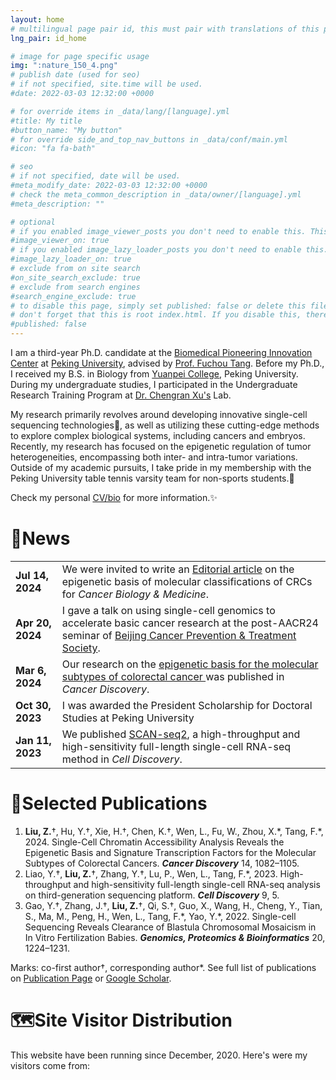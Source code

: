 ```yaml
---
layout: home
# multilingual page pair id, this must pair with translations of this page. (This name must be unique)
lng_pair: id_home

# image for page specific usage
img: ":nature_150_4.png"
# publish date (used for seo)
# if not specified, site.time will be used.
#date: 2022-03-03 12:32:00 +0000

# for override items in _data/lang/[language].yml
#title: My title
#button_name: "My button"
# for override side_and_top_nav_buttons in _data/conf/main.yml
#icon: "fa fa-bath"

# seo
# if not specified, date will be used.
#meta_modify_date: 2022-03-03 12:32:00 +0000
# check the meta_common_description in _data/owner/[language].yml
#meta_description: ""

# optional
# if you enabled image_viewer_posts you don't need to enable this. This is only if image_viewer_posts = false
#image_viewer_on: true
# if you enabled image_lazy_loader_posts you don't need to enable this. This is only if image_lazy_loader_posts = false
#image_lazy_loader_on: true
# exclude from on site search
#on_site_search_exclude: true
# exclude from search engines
#search_engine_exclude: true
# to disable this page, simply set published: false or delete this file
# don't forget that this is root index.html. If you disable this, there will be no index.html page to open
#published: false
---
```


<p>
    I am a third-year Ph.D. candidate at the <a href="https://biopic.pku.edu.cn/en/">Biomedical Pioneering Innovation Center</a> 
    at <a href="https://english.pku.edu.cn/">Peking University</a>, advised by <a href="https://biopic.pku.edu.cn/en/researchteam/511476.htm">Prof. Fuchou Tang</a>. Before my Ph.D., I received my B.S. in Biology from <a href="https://yuanpei.pku.edu.cn/en/index.htm">Yuanpei College</a>, Peking University. During my undergraduate studies, I participated in the Undergraduate Research Training Program at 
    <a href="http://www.cls.edu.cn/en/info/1263/1349.htm">Dr. Chengran Xu's</a> Lab.
</p>

<p>
    My research primarily revolves around developing innovative single-cell sequencing technologies🧬, as well as utilizing these cutting-edge methods to explore complex biological systems, including cancers and embryos. Recently, my research has focused on the epigenetic regulation of tumor heterogeneities, encompassing both inter- and intra-tumor variations. Outside of my academic pursuits, I take pride in my membership with the Peking University table tennis varsity team for non-sports students.🏓
</p>

<p>
    Check my personal <a href="https://liuzhenyu-yyy.github.io/tabs/about.html">CV/bio</a> for more information.✨
</p>

<!-- split -->
<h1>📰News</h1>

<table>
  <tr>
    <td><b>Jul 14, 2024</b></td>
    <td>We were invited to write an <a href="https://doi.org/10.20892/j.issn.2095-3941.2024.0176">Editorial article</a> on the epigenetic basis of molecular classifications of CRCs for <i>Cancer Biology & Medicine</i>.</td>
  </tr>
  <tr>
    <td><b>Apr 20, 2024</b></td>
    <td>I gave a talk on using single-cell genomics to accelerate basic cancer research at the post-AACR24 seminar of <a href="http://www.bcpts.org.cn/index_temp.php">Beijing Cancer Prevention & Treatment Society</a>.</td>
  </tr>
  <tr>
    <td><b>Mar 6, 2024</b></td>
    <td>Our research on the <a href="https://doi.org/10.1158/2159-8290.CD-23-1445">epigenetic basis for the molecular subtypes of colorectal cancer </a> was published in <i>Cancer Discovery</i>.</td>
  </tr>
  <tr>
    <td><b>Oct 30, 2023</b></td>
    <td>I was awarded the President Scholarship for Doctoral Studies at Peking University</td>
  </tr>
  <tr>
    <td><b>Jan 11, 2023</b></td>
    <td>We published <a href="https://www.nature.com/articles/s41421-022-00500-4">SCAN-seq2</a>, a high-throughput and high-sensitivity full-length single-cell RNA-seq method in <i>Cell Discovery</i>.</td>
  </tr>
</table>

<!-- split -->
<h1>📝Selected Publications</h1>

<ol>
  <li><b>Liu, Z.</b>†, Hu, Y.†, Xie, H.†, Chen, K.†, Wen, L., Fu, W., Zhou, X.*, Tang, F.*, 2024. Single-Cell Chromatin Accessibility Analysis Reveals the Epigenetic Basis and Signature Transcription Factors for the Molecular Subtypes of Colorectal Cancers. <i><b>Cancer Discovery</b></i> 14, 1082–1105.</li>
  <li>Liao, Y.†, <b>Liu, Z.</b>†, Zhang, Y.†, Lu, P., Wen, L., Tang, F.*, 2023. High-throughput and high-sensitivity full-length single-cell RNA-seq analysis on third-generation sequencing platform. <i><b>Cell Discovery</b></i> 9, 5.</li>
  <li>Gao, Y.†, Zhang, J.†, <b>Liu, Z.</b>†, Qi, S.†, Guo, X., Wang, H., Cheng, Y., Tian, S., Ma, M., Peng, H., Wen, L., Tang, F.*, Yao, Y.*, 2022. Single-cell Sequencing Reveals Clearance of Blastula Chromosomal Mosaicism in In Vitro Fertilization Babies. <i><b>Genomics, Proteomics & Bioinformatics</b></i> 20, 1224–1231.</li>
</ol>

<p>
    Marks: co-first author†, corresponding author*. See full list of publications on <a href="https://tc17-liuzhenyu.space/tabs/links.html">Publication Page</a> or <a href="https://scholar.google.com/citations?user=wcQZmHIAAAAJ">Google Scholar</a>.
</p>

<!-- split -->
<h1>🗺️Site Visitor Distribution</h1>
<p>
    This website have been running since December, 2020. Here's were my visitors come from:
</p>
<div style="display: flex; justify-content: center;">
    <script type='text/javascript' id='clustrmaps' src='//cdn.clustrmaps.com/map_v2.js?cl=ffffff&w=330&t=tt&d=S1_TLdx6XevZ7WCavXos2bQABjn3r6Wqmkcar--Eu8g&co=89ccfc&cmo=efad4f&cmn=6ef95f&ct=ffffff' width="150%"></script>
</div>